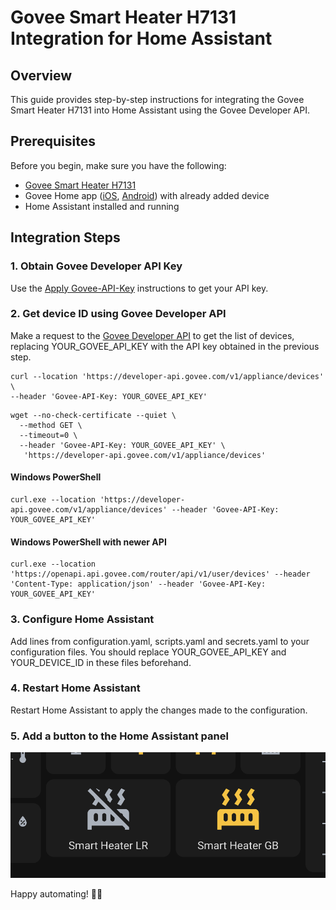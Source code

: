 # Govee Smart Heater H7131 Integration for Home Assistant

## Overview

This guide provides step-by-step instructions for integrating the Govee Smart Heater H7131 into Home Assistant using the Govee Developer API.

## Prerequisites

Before you begin, make sure you have the following:

- [Govee Smart Heater H7131](https://www.amazon.com/Govee-Heating-Thermostat-Portable-Electric/dp/B0B2ZMKSGC/)
- Govee Home app ([iOS](https://apps.apple.com/us/app/govee-home/id1395696823), [Android](https://play.google.com/store/apps/details?id=com.govee.home&hl=en_US&gl=US)) with already added device
- Home Assistant installed and running

## Integration Steps

### 1. Obtain Govee Developer API Key

Use the [Apply Govee-API-Key](https://developer.govee.com/reference/apply-you-govee-api-key) instructions to get your API key.

### 2. Get device ID using Govee Developer API

Make a request to the [Govee Developer API](https://govee-public.s3.amazonaws.com/developer-docs/GoveeDeveloperAPIReference.pdf) to get the list of devices, replacing YOUR_GOVEE_API_KEY with the API key obtained in the previous step.

```
curl --location 'https://developer-api.govee.com/v1/appliance/devices' \
--header 'Govee-API-Key: YOUR_GOVEE_API_KEY'
```

```
wget --no-check-certificate --quiet \
  --method GET \
  --timeout=0 \
  --header 'Govee-API-Key: YOUR_GOVEE_API_KEY' \
   'https://developer-api.govee.com/v1/appliance/devices'
```

#### Windows PowerShell
```
curl.exe --location 'https://developer-api.govee.com/v1/appliance/devices' --header 'Govee-API-Key: YOUR_GOVEE_API_KEY'
```

#### Windows PowerShell with newer API
```
curl.exe --location 'https://openapi.api.govee.com/router/api/v1/user/devices' --header 'Content-Type: application/json' --header 'Govee-API-Key: YOUR_GOVEE_API_KEY'

```

### 3. Configure Home Assistant

Add lines from configuration.yaml, scripts.yaml and secrets.yaml to your configuration files. You should replace YOUR_GOVEE_API_KEY and YOUR_DEVICE_ID in these files beforehand.

### 4. Restart Home Assistant

Restart Home Assistant to apply the changes made to the configuration.

### 5. Add a button to the Home Assistant panel

![Screenshot](screenshot.png)

Happy automating! 🏡✨
